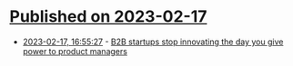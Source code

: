 # [Published on 2023-02-17](index.md)

* [2023-02-17, 16:55:27](https://news.ycombinator.com/item?id=34837111) - [B2B startups stop innovating the day you give power to product managers](https://blog.luap.info/your-b2b-startup-will-stop-innovating-the-day-you-give-power-to-product-managers.html)

